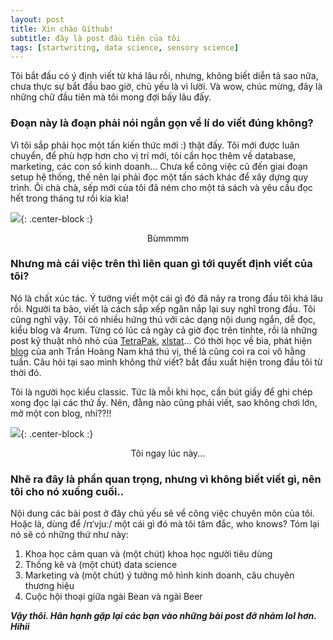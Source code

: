 ```yaml
---
layout: post
title: Xin chào Github!
subtitle: đây là post đầu tiên của tôi
tags: [startwriting, data science, sensory science]
---
```

Tôi bắt đầu có ý định viết từ khá lâu rồi, nhưng, không biết diễn tả sao nữa, chưa thực sự bắt đầu bao giờ, chủ yếu là vì lười. Và wow, chúc mừng, đây là những chữ đầu tiên mà tôi mong đợi bấy lâu đấy.

### Đoạn này là đoạn phải nói ngắn gọn về lí do viết đúng không?

Vì tôi sắp phải học một tấn kiến thức mới :) thật đấy. Tôi mới được luân chuyển, để phù hợp hơn cho vị trí mới, tôi cần học thêm về database, marketing, các con số kinh doanh… Chưa kể công việc cũ đến giai đoạn setup hệ thống, thế nên lại phải đọc một tấn sách khác để xây dựng quy trình. Ôi chà chà, sếp mới của tôi đã ném cho một tá sách và yêu cầu đọc hết trong tháng tư rồi kia kìa!

![](https://media.giphy.com/media/Axqr1hNEmGJiw/giphy.gif){: .center-block :}  
<div align="center">Bùmmmm</div>

### Nhưng mà cái việc trên thì liên quan gì tới quyết định viết của tôi?

Nó là chất xúc tác. Ý tưởng viết một cái gì đó đã nảy ra trong đầu tôi khá lâu rồi. Người ta bảo, viết là cách sắp xếp ngăn nắp lại suy nghĩ trong đầu. Tôi cũng nghĩ vậy. Tôi có nhiều hứng thú với các dạng nội dung ngắn, dễ đọc, kiểu blog và 4rum. Từng có lúc cả ngày cả giờ đọc trên tinhte, rồi là những post kỹ thuật nhỏ nhỏ của [TetraPak](https://processinginsights.tetrapak.com/), [xlstat](https://help.xlstat.com/s/topic/0TO1p000000VCHFGA4/xlstat-sensory-tutorials?language=en&tabset-ed7aa=2)… Có thời học về bia, phát hiện [blog](https://vnbrewers.com/) của anh Trần Hoàng Nam khá thú vị, thế là cũng coi ra coi vô hằng tuần. Câu hỏi tại sao mình không thử viết? bắt đầu xuất hiện trong đầu tôi từ thời đó.

Tôi là người học kiểu classic. Tức là mỗi khi học, cần bút giấy để ghi chép xong đọc lại các thứ ấy. Nên, đằng nào cũng phải viết, sao không chơi lớn, mở một con blog, nhỉ??!!

![](https://i.kym-cdn.com/photos/images/original/001/237/074/8d4.jpg){: .center-block :}  
<div align="center">Tôi ngay lúc này...</div>

### Nhẽ ra đây là phần quan trọng, nhưng vì không biết viết gì, nên tôi cho nó xuống cuối..

Nội dung các bài post ở đây chủ yếu sẽ về công việc chuyên môn của tôi. Hoặc là, dùng để /rɪˈvjuː/ một cái gì đó mà tôi tâm đắc, who knows? Tóm lại nó sẽ có những thứ như này:
1. Khoa học cảm quan và (một chút) khoa học người tiêu dùng
2. Thống kê và (một chút) data science
3. Marketing và (một chút) ý tưởng mô hình kinh doanh, câu chuyên thương hiệu
4. Cuộc hội thoại giữa ngài Bean và ngài Beer

**_Vậy thôi. Hân hạnh gặp lại các bạn vào những bài post đỡ nhảm lol hơn. Hihii_**
